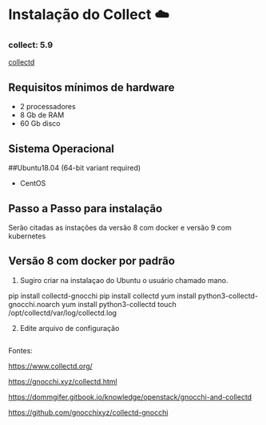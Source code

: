 # Instalação do Collect  :cloud:

### collect: 5.9
[collectd](https://www.collectd.org/)

## Requisitos mínimos de hardware
- 2 processadores
- 8 Gb de RAM
- 60 Gb disco

## Sistema Operacional
##Ubuntu18.04 (64-bit variant required)
- CentOS

## Passo a Passo para instalação
Serão citadas as instações da versão 8 com docker e versão 9 com kubernetes

## Versão 8 com docker por padrão

1) Sugiro criar na instalaçao do Ubuntu o usuário chamado mano.

pip install collectd-gnocchi
pip install collectd
yum install python3-collectd-gnocchi.noarch
yum install python3-collectd
touch /opt/collectd/var/log/collectd.log

2) Edite arquivo de configuração
```bashssssss
```

Fontes:

https://www.collectd.org/

https://gnocchi.xyz/collectd.html

https://dommgifer.gitbook.io/knowledge/openstack/gnocchi-and-collectd

https://github.com/gnocchixyz/collectd-gnocchi
